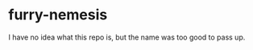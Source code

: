 furry-nemesis
=============

I have no idea what this repo is, but the name was too good to pass up.